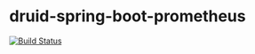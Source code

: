 # druid-spring-boot-prometheus

[![Build Status](https://travis-ci.com/zero2lin/druid-spring-boot-prometheus.svg?branch=master)](https://travis-ci.com/zero2lin/druid-spring-boot-prometheus)
